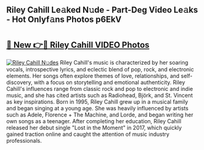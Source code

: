 ## Riley Cahill Le𝚊ked N𝚞de - Part-Deg Video Le𝚊ks - Hot Onlyf𝚊ns Photos p6EkV

# <h2><a href="http://ab52541.deff.icu/?id=Riley+Cahill">🔗 New 👉🔴 Riley Cahill VIDEO Photos</a></h2>

[![Riley Cahill N𝚞des](https://i.imgur.com/rIISA9y.gif)](http://ab52541.deff.icu/?id=Riley+Cahill)
Riley Cahill's music is characterized by her soaring vocals, introspective lyrics, and eclectic blend of pop, rock, and electronic elements. Her songs often explore themes of love, relationships, and self-discovery, with a focus on storytelling and emotional authenticity. Riley Cahill's influences range from classic rock and pop to electronic and indie music, and she has cited artists such as Radiohead, Björk, and St. Vincent as key inspirations. Born in 1995, Riley Cahill grew up in a musical family and began singing at a young age. She was heavily influenced by artists such as Adele, Florence + The Machine, and Lorde, and began writing her own songs as a teenager. After completing her education, Riley Cahill released her debut single "Lost in the Moment" in 2017, which quickly gained traction online and caught the attention of music industry professionals.
